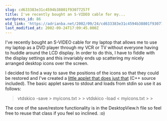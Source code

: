 ```yaml
---
slug: cd633383e31c4594b38801f93077257f
title: I've recently bought an S-VIDEO cable for my...
wordpress_id: 86
old_link: 'https://adrianba.net/2002/09/24/cd633383e31c4594b38801f93077257f/'
last_modified_at: 2002-09-24T17:09:45.000Z
---
```


I've recently bought an S-VIDEO cable for my laptop that allows
me to use my laptop as a DVD player through my VCR or TV without
everyone having to huddle around the LCD display. In order to do
this, I have to fiddle with the display settings and this
invariably ends up scattering my nicely arranged desktop icons over
the screen.

I decided to find a way to save the positions of the icons so
that they could be restored and I've created a
[
little applet that does just that](/software/download/VTDskIco.zip) (C++ source included). The
basic applet saves to stdout and loads from stdin so use it as
follows:

<blockquote>vtdskico -save > myicons.txt
> 
> vtdskico -load < myicons.txt
> 
> </blockquote>

The core of the save/restore functionality is in the
DesktopView.h file so feel free to reuse that class if you feel so
inclined. :o)
